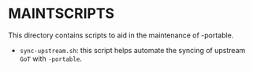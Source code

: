 MAINTSCRIPTS
============

This directory contains scripts to aid in the maintenance of -portable.

* `sync-upstream.sh`:  this script helps automate the syncing of upstream
  `GoT` with `-portable`.

